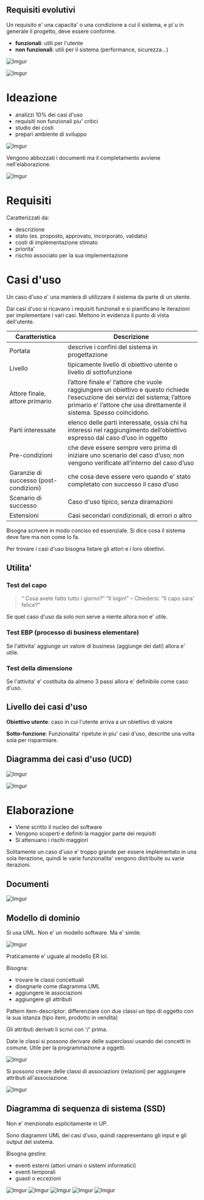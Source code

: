 ## Requisiti evolutivi

Un requisito e' una capacita' o una condizione a cui il sistema, e pi`u in generale il progetto, deve essere conforme.

- **funzionali**: utili per l'utente
- **non funzionali**: utili per il sistema (performance, sicurezza...)

![Imgur](https://i.imgur.com/usATXRA.png)

![Imgur](https://i.imgur.com/N6b1AVD.png)

# Ideazione

- analizzi 10% dei casi d'uso
- requisiti non funzionali piu' critici
- studio dei costi
- prepari ambiente di sviluppo

![Imgur](https://i.imgur.com/dvsvwyh.png)

Vengono abbozzati i documenti ma il completamento avviene nell'elaborazione.

![Imgur](https://i.imgur.com/p6ZZzcP.png)

# Requisiti

Caratterizzati da:
- descrizione
- stato (es. proposto, approvato, incorporato, validato)
- costi di implementazione stimato
- priorita'
- rischio associato per la sua implementazione

# Casi d'uso

Un caso d'uso e' una maniera di utilizzare il sistema da parte di un utente.

Dai casi d'uso si ricavano i requisiti funzionali e si pianificano le iterazioni per implementare i vari casi. Mettono in evidenza il punto di vista dell'utente.

Caratteristica | Descrizione
-|-
Portata | descrive i confini del sistema in progettazione
Livello | tipicamente livello di obiettivo utente o livello di sottofunzione
Attore finale, attore primario |  l’attore finale e' l’attore che vuole raggiungere un obiettivo e questo richiede l’esecuzione dei servizi del sistema; l’attore primario e' l’attore che usa direttamente il sistema. Spesso coincidono.
Parti interessate | elenco delle parti interessate, ossia chi ha interessi nel raggiungimento dell’obiettivo espresso dal caso d’uso in oggetto
Pre-condizioni |  che deve essere sempre vero prima di iniziare uno scenario del caso d’uso; non vengono verificate all’interno del caso d’uso
Garanzie di successo (post-condizioni) | che cosa deve essere vero quando e' stato completato con successo il caso d’uso
Scenario di successo | Caso d'uso tipico, senza diramazioni
Estensioni | Casi secondari condizionali, di errori o altro

Bisogna scrivere in modo conciso ed essenziale. Si dice cosa il sistema deve fare ma non come lo fa.

Per trovare i casi d'uso bisogna listare gli attori e i loro obiettivi.

## Utilita'

### Test del capo

> “ Cosa avete fatto tutto i giorno?” “Il login!” – Chiedersi: “Il capo sara' felice?”

Se quel caso d'uso da solo non serve a niente allora non e' utile.

### Test EBP (processo di business elementare)

Se l'attivita' aggiunge un valore di business (aggiunge dei dati) allora e' utile.

### Test della dimensione

Se l'attivita' e' costituita da almeno 3 passi allora e' definibile come caso d'uso.

## Livello dei casi d'uso

**Obiettivo utente**: caso in cui l'utente arriva a un obiettivo di valore

**Sotto-funzione**: Funzionalita' ripetute in piu' casi d'uso, descritte una volta sola per risparmiare.

## Diagramma dei casi d'uso (UCD)

![Imgur](https://i.imgur.com/j3O21MN.png)

![Imgur](https://i.imgur.com/zLqFKG6.png)

# Elaborazione

- Viene scritto il nucleo del software
- Vengono scoperti e definiti la maggior parte dei requisiti
- Si attenuano i rischi maggiori

Solitamente un caso d'uso e' troppo grande per essere implementato in una sola iterazione, quindi le varie funzionalita' vengono distribuite su varie iterazioni.

## Documenti

![Imgur](https://i.imgur.com/58ICVG9.png)

## Modello di dominio

Si usa UML.
Non e' un modello software. Ma e' simile.

![Imgur](https://i.imgur.com/mS1woFN.png)

Praticamente e' uguale al modello ER lol.

Bisogna:
- trovare le classi concettuali
- disegnarle come diagramma UML
- aggiungere le associazioni
- aggiungere gli attributi

Pattern item-descriptor: differenziare con due classi un tipo di oggetto con la sua istanza (tipo item, prodotto in vendita)

Gli attributi derivati li scrivi con '/' prima.

Date le classi si possono derivare delle superclassi usando dei concetti in comune. Utile per la programmazione a oggetti.

![Imgur](https://i.imgur.com/tmA6hdJ.png)

Si possono creare delle classi di associazioni (relazioni) per aggiungere attributi all'associazione.

![Imgur](https://i.imgur.com/uBck1cS.png)

## Diagramma di sequenza di sistema (SSD)

Non e' menzionato esplicitamente in UP.

Sono diagrammi UML dei casi d'uso, quindi rappresentano gli input e gli output del sistema.

Bisogna gestire:
- eventi esterni (attori umani o sistemi informatici)
- eventi temporali
- guasti o eccezioni

![Imgur](https://i.imgur.com/YHdRKxH.png)
![Imgur](https://i.imgur.com/X1o6w2X.png)
![Imgur](https://i.imgur.com/uctAkVB.png)
![Imgur](https://i.imgur.com/sG0Y8F7.png)
![Imgur](https://i.imgur.com/6rBbaZV.png)
